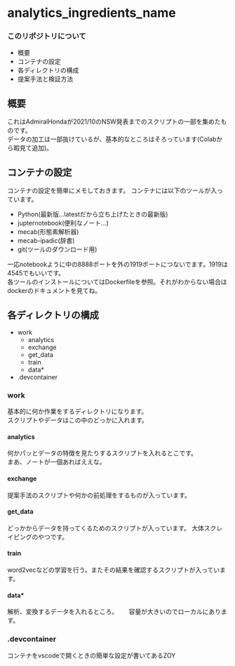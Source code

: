 # analytics_ingredients_name

### このリポジトリについて
- 概要
- コンテナの設定
- 各ディレクトリの構成
- 提案手法と検証方法

## 概要

これはAdmiralHondaが2021/10のNSW発表までのスクリプトの一部を集めたものです。  
データの加工は一部抜けているが、基本的なところはそろっています(Colabから暇見て追加)。  

## コンテナの設定

コンテナの設定を簡単にメモしておきます。
コンテナには以下のツールが入っています。　
- Python(最新版...latestだから立ち上げたときの最新版)
- jupternotebook(便利なノート...)
- mecab(形態素解析器)
- mecab-ipadic(辞書)
- git(ツールのダウンロード用)

一応notebookように中の8888ポートを外の1919ポートにつないでます。1919は4545でもいいです。  
各ツールのインストールについてはDockerfileを参照。それがわからない場合はdockerのドキュメントを見てね。  

## 各ディレクトリの構成
- work
  - analytics
  - exchange
  - get_data
  - train
  - data*
- .devcontainer
  
### work

基本的に何か作業をするディレクトリになります。  
スクリプトやデータはこの中のどっかに入れます。  
  
#### analytics
  
何かパッとデータの特徴を見たりするスクリプトを入れるとこです。  
まあ、ノートが一個あればええな。  
  
#### exchange
  
提案手法のスクリプトや何かの前処理をするものが入っています。  

#### get_data
  
どっかからデータを持ってくるためのスクリプトが入っています。
大体スクレイピングのやつです。  

#### train
  
word2vecなどの学習を行う。またその結果を確認するスクリプトが入っています。

#### data*

解析、変換するデータを入れるところ。　　
容量が大きいのでローカルにあります。  
  
### .devcontainer

コンテナをvscodeで開くときの簡単な設定が書いてあるZOY  
